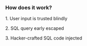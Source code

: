 ### How does it work?

<p class="fragment fade-in">
    1. User input is trusted blindly
</p>

<p class="fragment fade-in">
    2. SQL query early escaped
</p>

<p class="fragment fade-in">
    3. Hacker-crafted SQL code injected
</p>